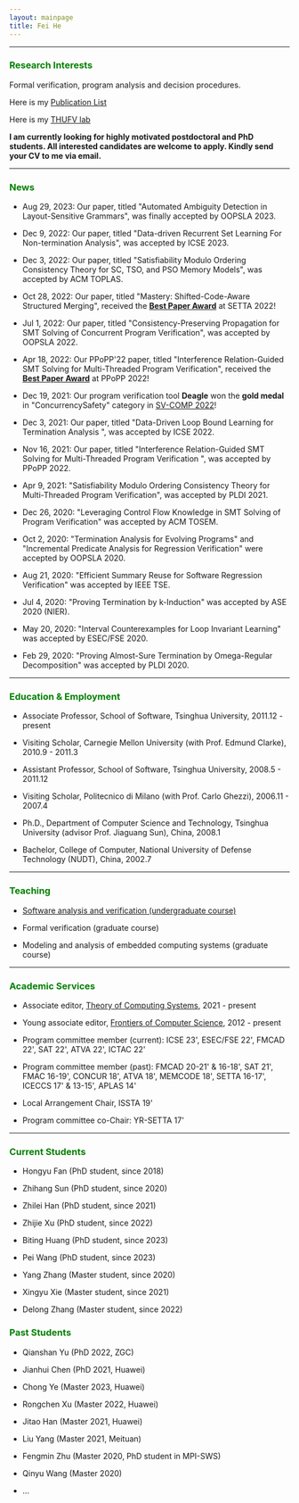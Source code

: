 ```yaml
---
layout: mainpage
title: Fei He
---
```


---

### <font color=green>Research Interests</font>

Formal verification, program analysis and decision procedures.

Here is my [Publication List](./publications.html)

Here is my [THUFV lab](https://thufv.github.io/) 

**I am currently looking for highly motivated postdoctoral and PhD students. All interested candidates are welcome to apply. Kindly send your CV to me via email.**

---


### <font color=green>News</font>

- Aug 29, 2023: Our paper, titled \"Automated Ambiguity Detection in Layout-Sensitive Grammars\", was finally accepted by OOPSLA 2023. 

- Dec 9, 2022: Our paper, titled \"Data-driven Recurrent Set Learning For Non-termination Analysis\", was accepted by ICSE 2023.

- Dec 3, 2022: Our paper, titled \"Satisfiability Modulo Ordering Consistency Theory for SC, TSO, and PSO Memory Models\", was accepted by ACM TOPLAS.

- Oct 28, 2022: Our paper, titled \"Mastery: Shifted-Code-Aware Structured Merging\", received the [**Best Paper Award**](https://lcs.ios.ac.cn/setta2022/index.php) at SETTA 2022!

- Jul 1, 2022: Our paper, titled \"Consistency-Preserving Propagation for SMT Solving of Concurrent Program Verification\", was accepted by OOPSLA 2022.

- Apr 18, 2022: Our PPoPP\'22 paper, titled \"Interference Relation-Guided SMT Solving for Multi-Threaded Program Verification\", received the [**Best Paper Award**](https://ppopp22.sigplan.org/) at PPoPP 2022!

- Dec 19, 2021: Our program verification tool **Deagle** won the **gold medal** in \"ConcurrencySafety\" category in [SV-COMP 2022](https://sv-comp.sosy-lab.org/2022/results/results-verified/)!

- Dec 3, 2021: Our paper, titled \"Data-Driven Loop Bound Learning for Termination Analysis \", was accepted by ICSE 2022. 

- Nov 16, 2021: Our paper, titled \"Interference Relation-Guided SMT Solving for Multi-Threaded Program Verification \", was accepted by PPoPP 2022.

- Apr 9, 2021: \"Satisfiability Modulo Ordering Consistency Theory for Multi-Threaded Program Verification\", was accepted by PLDI 2021.

- Dec 26, 2020: \"Leveraging Control Flow Knowledge in SMT Solving of Program Verification\" was accepted by ACM TOSEM. 

- Oct 2, 2020: \"Termination Analysis for Evolving Programs\" and \"Incremental Predicate Analysis for Regression Verification\" were accepted by OOPSLA 2020.

- Aug 21, 2020: \"Efficient Summary Reuse for Software Regression Verification\" was accepted by IEEE TSE.

- Jul 4, 2020: \"Proving Termination by k-Induction\" was accepted by ASE 2020 (NIER).

- May 20, 2020: \"Interval Counterexamples for Loop Invariant Learning\" was accepted by ESEC/FSE 2020.

- Feb 29, 2020: \"Proving Almost-Sure Termination by Omega-Regular Decomposition\" was accepted by PLDI 2020.

---

### <font color=green>Education & Employment</font>

- Associate Professor, School of Software, Tsinghua University, 2011.12 - present

- Visiting Scholar, Carnegie Mellon University (with Prof. Edmund Clarke), 2010.9 - 2011.3

- Assistant Professor, School of Software, Tsinghua University, 2008.5 - 2011.12

- Visiting Scholar, Politecnico di Milano (with Prof. Carlo Ghezzi), 2006.11 - 2007.4

- Ph.D., Department of Computer Science and Technology, Tsinghua University (advisor Prof. Jiaguang Sun), China, 2008.1

- Bachelor, College of Computer, National University of Defense Technology (NUDT), China, 2002.7

---

### <font color=green>Teaching</font>

- [Software analysis and verification (undergraduate course)](./teaching/ProgramVerification/s23/index.md)
  
- Formal verification (graduate course)

- Modeling and analysis of embedded computing systems (graduate course)

---

### <font color=green>Academic Services</font>

- Associate editor, [Theory of Computing Systems](https://www.springer.com/journal/224/editors), 2021 - present

- Young associate editor, [Frontiers of Computer Science](http://journal.hep.com.cn/fcs/EN/column/column22267.shtml#list), 2012 - present

- Program committee member (current): ICSE 23\', ESEC/FSE 22\', FMCAD 22\', SAT 22\', ATVA 22\', ICTAC 22\' 

- Program committee member (past): FMCAD 20-21\' & 16-18\', SAT 21\', FMAC 16-19\', CONCUR 18\', ATVA 18\', MEMCODE 18\', SETTA 16-17\', ICECCS 17\' & 13-15\', APLAS 14\'

- Local Arrangement Chair, ISSTA 19\'

- Program committee co-Chair: YR-SETTA 17\'

---

### <font color=green>Current Students</font>

- Hongyu Fan (PhD student, since 2018)

- Zhihang Sun (PhD student, since 2020)

- Zhilei Han (PhD student, since 2021)

- Zhijie Xu (PhD student, since 2022)

- Biting Huang (PhD student, since 2023)

- Pei Wang (PhD student, since 2023)

<!-- - Chong Ye (Master student, since 2020) -->

- Yang Zhang (Master student, since 2020)

- Xingyu Xie (Master student, since 2021)

- Delong Zhang (Master student, since 2022)

### <font color=green>Past Students</font>

- Qianshan Yu (PhD 2022, ZGC)

- Jianhui Chen (PhD 2021, Huawei)

- Chong Ye (Master 2023, Huawei)

- Rongchen Xu (Master 2022, Huawei)

- Jitao Han (Master 2021, Huawei)

- Liu Yang (Master 2021, Meituan)

- Fengmin Zhu (Master 2020, PhD student in MPI-SWS)

- Qinyu Wang (Master 2020)

- ... 

